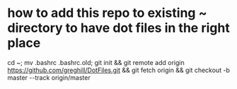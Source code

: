 # how to add this repo to existing ~ directory to have dot files in the right place
cd ~; mv .bashrc .bashrc.old; git init && git remote add origin https://github.com/greghill/DotFiles.git && git fetch origin && git checkout -b master --track origin/master
